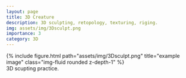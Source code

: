 ```yaml
---
layout: page
title: 3D Creature
description: 3D sculpting, retopology, texturing, riging.
img: assets/img/3Dsculpt.png
importance: 3
category: 3D
---
```



<div class="row">
    <div class="col-sm mt-3 mt-md-0">
        {% include figure.html path="assets/img/3Dsculpt.png" title="example image" class="img-fluid rounded z-depth-1" %}
    </div>
</div>
<div class="caption">
    3D scupting practice.
</div>

